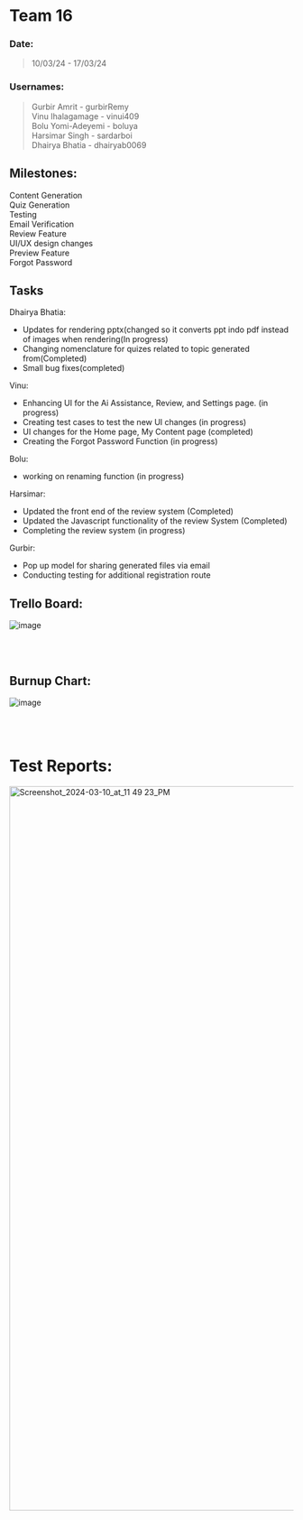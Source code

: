 # Team 16

### Date:
> 10/03/24 - 17/03/24

### Usernames:
> Gurbir Amrit - gurbirRemy <br>
> Vinu Ihalagamage - vinui409 <br>
> Bolu Yomi-Adeyemi - boluya <br>
> Harsimar Singh - sardarboi <br>
> Dhairya Bhatia - dhairyab0069 <br>

## Milestones:
Content Generation <br>
Quiz Generation <br>
Testing <br>
Email Verification <br>
Review Feature <br>
UI/UX design changes<br>
Preview Feature <br>
Forgot Password <br>

## Tasks
Dhairya Bhatia:
- Updates for rendering pptx(changed so it converts ppt indo pdf instead of images when rendering(In progress)
- Changing nomenclature for quizes related to topic generated from(Completed)
- Small bug fixes(completed)

Vinu: 
- Enhancing UI for the Ai Assistance, Review, and Settings page. (in progress) <br>
- Creating test cases to test the new UI changes (in progress) <br>
- UI changes for the Home page, My Content page (completed)
- Creating the Forgot Password Function (in progress) 

Bolu:
- working on renaming function (in progress)

Harsimar: 
- Updated the front end of the review system (Completed) <br>
- Updated the Javascript functionality of the review System (Completed) <br>
- Completing the review system (in progress)

Gurbir:
- Pop up model for sharing generated files via email
- Conducting testing for additional registration route

## Trello Board:
![image](https://github.com/COSC-499-W2023/year-long-project-team-16/assets/71796408/202574c3-081f-44bc-b4c6-214e91c7f748)




<br><br>

## Burnup Chart:
![image](https://github.com/COSC-499-W2023/year-long-project-team-16/assets/71796408/5b7bcb2f-f231-4b97-a746-d930b3186c2d)



<br><br>



# Test Reports:

<img width="1284" alt="Screenshot_2024-03-10_at_11 49 23_PM" src="https://github.com/COSC-499-W2023/year-long-project-team-16/assets/73526528/263768c9-e320-4f0b-8a6e-a79d4925980f">

